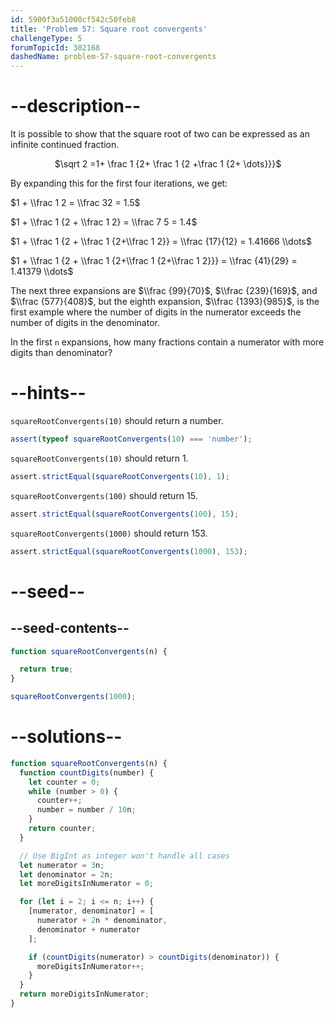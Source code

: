 ```yaml
---
id: 5900f3a51000cf542c50feb8
title: 'Problem 57: Square root convergents'
challengeType: 5
forumTopicId: 302168
dashedName: problem-57-square-root-convergents
---
```


# --description--

It is possible to show that the square root of two can be expressed as an infinite continued fraction.

<div style='text-align: center;'>$\sqrt 2 =1+ \frac 1 {2+ \frac 1 {2 +\frac 1 {2+ \dots}}}$</div>

By expanding this for the first four iterations, we get:

$1 + \\frac 1 2 = \\frac 32 = 1.5$

$1 + \\frac 1 {2 + \\frac 1 2} = \\frac 7 5 = 1.4$

$1 + \\frac 1 {2 + \\frac 1 {2+\\frac 1 2}} = \\frac {17}{12} = 1.41666 \\dots$

$1 + \\frac 1 {2 + \\frac 1 {2+\\frac 1 {2+\\frac 1 2}}} = \\frac {41}{29} = 1.41379 \\dots$

The next three expansions are $\\frac {99}{70}$, $\\frac {239}{169}$, and $\\frac {577}{408}$, but the eighth expansion, $\\frac {1393}{985}$, is the first example where the number of digits in the numerator exceeds the number of digits in the denominator.

In the first `n` expansions, how many fractions contain a numerator with more digits than denominator?

# --hints--

`squareRootConvergents(10)` should return a number.

```js
assert(typeof squareRootConvergents(10) === 'number');
```

`squareRootConvergents(10)` should return 1.

```js
assert.strictEqual(squareRootConvergents(10), 1);
```

`squareRootConvergents(100)` should return 15.

```js
assert.strictEqual(squareRootConvergents(100), 15);
```

`squareRootConvergents(1000)` should return 153.

```js
assert.strictEqual(squareRootConvergents(1000), 153);
```

# --seed--

## --seed-contents--

```js
function squareRootConvergents(n) {

  return true;
}

squareRootConvergents(1000);
```

# --solutions--

```js
function squareRootConvergents(n) {
  function countDigits(number) {
    let counter = 0;
    while (number > 0) {
      counter++;
      number = number / 10n;
    }
    return counter;
  }

  // Use BigInt as integer won't handle all cases
  let numerator = 3n;
  let denominator = 2n;
  let moreDigitsInNumerator = 0;

  for (let i = 2; i <= n; i++) {
    [numerator, denominator] = [
      numerator + 2n * denominator,
      denominator + numerator
    ];

    if (countDigits(numerator) > countDigits(denominator)) {
      moreDigitsInNumerator++;
    }
  }
  return moreDigitsInNumerator;
}
```
